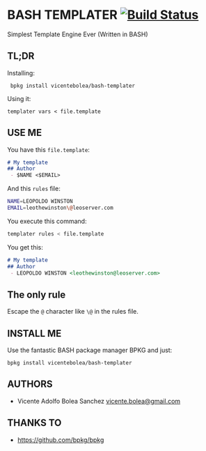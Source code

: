 # BASH TEMPLATER [![Build Status](https://travis-ci.org/vicentebolea/bash-templater.svg?branch=master)](https://travis-ci.org/vicentebolea/bash-templater)

Simplest Template Engine Ever (Written in BASH)

## TL;DR

Installing:

     bpkg install vicentebolea/bash-templater

Using it:

    templater vars < file.template
     
     
## USE ME
You have this `file.template`:
```markdown
# My template
## Author
 - $NAME <$EMAIL>
```
And this `rules` file:
```bash
NAME=LEOPOLDO WINSTON
EMAIL=leothewinston\@leoserver.com
```

You execute this command:
```bash
templater rules < file.template
```

You get this:
```markdown
# My template
## Author
 - LEOPOLDO WINSTON <leothewinston@leoserver.com>
```
## The only rule

Escape the `@` character like `\@` in the rules file.

## INSTALL ME
Use the fantastic BASH package manager BPKG and just: 

    bpkg install vicentebolea/bash-templater
    
## AUTHORS
  - Vicente Adolfo Bolea Sanchez <vicente.bolea@gmail.com>

## THANKS TO
 - https://github.com/bpkg/bpkg
